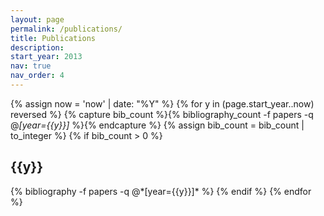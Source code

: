 ```yaml
---
layout: page
permalink: /publications/
title: Publications
description:
start_year: 2013
nav: true
nav_order: 4
---
```


<script type='text/javascript' src='https://d1bxh8uas1mnw7.cloudfront.net/assets/embed.js'></script>
<script async src="https://badge.dimensions.ai/badge.js" charset="utf-8"></script>
<div class="publications">

{% assign now = 'now' | date: "%Y" %}
{% for y in (page.start_year..now) reversed %}
  {% capture bib_count %}{% bibliography_count -f papers -q @*[year={{y}}]* %}{% endcapture %}
  {% assign bib_count = bib_count | to_integer %}
  {% if bib_count > 0 %}
  <h2 class="year">{{y}}</h2>
  {% bibliography -f papers -q @*[year={{y}}]* %}
  {% endif %}
{% endfor %}

</div>
